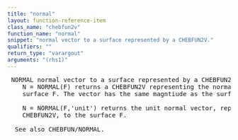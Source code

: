 ```yaml
---
title: "normal"
layout: function-reference-item
class_name: "chebfun2v"
function_name: "normal"
snippet: "normal vector to a surface represented by a CHEBFUN2V."
qualifiers: ""
return_type: "varargout"
arguments: "(rhs1)"
---
```


<pre class="help-text"> NORMAL normal vector to a surface represented by a CHEBFUN2V.
    N = NORMAL(F) returns a CHEBFUN2V representing the normal vector to the
    surface F. The vector has the same magntiude as the surface's tangent vector
 
    N = NORMAL(F,'unit') returns the unit normal vector, represented as a
    CHEBFUN2V, to the surface F.
 
  See also CHEBFUN/NORMAL. 
</pre>